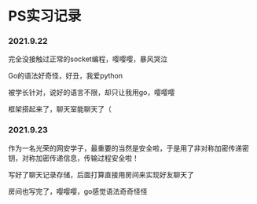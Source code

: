 # PS实习记录

### 2021.9.22

完全没接触过正常的socket编程，嘤嘤嘤，暴风哭泣

Go的语法好奇怪，好丑，我爱python

被学长针对，说好的语言不限，却只让我用go，嘤嘤嘤

框架搭起来了，聊天室能聊天了（

### 2021.9.23

作为一名光荣的网安学子，最重要的当然是安全啦，于是用了非对称加密传递密钥，对称加密传递信息，传输过程安全啦！

写好了聊天记录存储，后面打算直接用房间来实现好友聊天了

房间也写完了，嘤嘤嘤，go感觉语法奇奇怪怪
